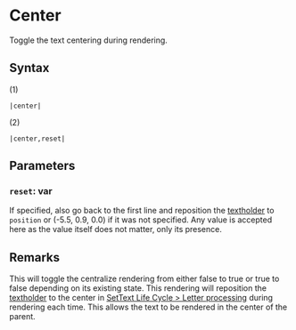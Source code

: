 # Center

Toggle the text centering during rendering.

## Syntax

(1)

````
|center|
````

(2)

````
|center,reset|
````

## Parameters

### `reset`:  var

If specified, also go back to the first line and reposition the [textholder](../../Notable%20local%20variable/textholder.md) to `position` or (-5.5, 0.9, 0.0) if it was not specified. Any value is accepted here as the value itself does not matter, only its presence.

## Remarks

This will toggle the centralize rendering from either false to true or true to false depending on its existing state. This rendering will reposition the [textholder](../../Notable%20local%20variable/textholder.md) to the center in [SetText Life Cycle > Letter processing](../../SetText%20Life%20Cycle.md#letter-processing) during rendering each time. This allows the text to be rendered in the center of the parent.
